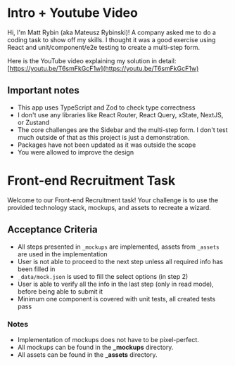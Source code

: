 # Intro + Youtube Video

Hi, I'm Matt Rybin (aka Mateusz Rybinski)! A company asked me to do a coding task to show off my skills. I thought it was a good exercise using React and unit/component/e2e testing to create a multi-step form.

Here is the YouTube video explaining my solution in detail:
[https://youtu.be/T6smFkGcF1w](https://youtu.be/T6smFkGcF1w)

## Important notes

- This app uses TypeScript and Zod to check type correctness
- I don't use any libraries like React Router, React Query, xState, NextJS, or Zustand
- The core challenges are the Sidebar and the multi-step form. I don't test much outside of that as this project is just a demonstration.
- Packages have not been updated as it was outside the scope
- You were allowed to improve the design

# Front-end Recruitment Task

Welcome to our Front-end Recruitment task! Your challenge is to use the provided technology stack, mockups, and assets to recreate a wizard.

## Acceptance Criteria

- All steps presented in `_mockups` are implemented, assets from `_assets` are used in the implementation
- User is not able to proceed to the next step unless all required info has been filled in
- `_data/mock.json` is used to fill the select options (in step 2)
- User is able to verify all the info in the last step (only in read mode), before being able to submit it
- Minimum one component is covered with unit tests, all created tests pass

### Notes

- Implementation of mockups does not have to be pixel-perfect.
- All mockups can be found in the **\_mockups** directory.
- All assets can be found in the **\_assets** directory.
